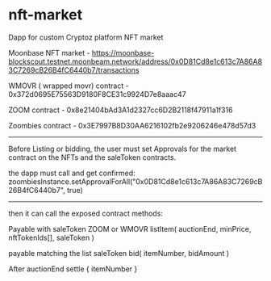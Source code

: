 # nft-market
Dapp for custom Cryptoz platform NFT market

Moonbase NFT market - https://moonbase-blockscout.testnet.moonbeam.network/address/0x0D81Cd8e1c613c7A86A83C7269cB26B4fC6440b7/transactions

WMOVR ( wrapped movr) contract - 0x372d0695E75563D9180F8CE31c9924D7e8aaac47

ZOOM contract - 0x8e21404bAd3A1d2327cc6D2B2118f47911a1f316

Zoombies contract - 0x3E7997B8D30AA6216102fb2e9206246e478d57d3


---
Before Listing or bidding, the user must set Approvals for the market contract on the NFTs and the saleToken contracts.

the dapp must call and get confirmed:
zoombiesInstance.setApprovalForAll("0x0D81Cd8e1c613c7A86A83C7269cB26B4fC6440b7", true)

---
then it can call the exposed contract methods:

Payable with saleToken ZOOM or WMOVR
listItem(
    auctionEnd,
    minPrice,
    nftTokenIds[],
    saleToken
)


payable matching the list saleToken
bid(
    itemNumber,
    bidAmount
)


After auctionEnd
settle {
  itemNumber
}
